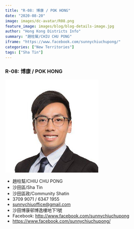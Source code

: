 ```yaml
---
title: "R-08: 博康 / POK HONG"
date: "2020-08-20"
image: images/dc-avatar/R08.png
feature_image: images/blog/blog-details-image.jpg
author: "Hong Kong Districts Info"
summary: "趙柱幫/CHIU CHU PONG"
iframe: "https://www.facebook.com/sunnychiuchupong/"
categories: ["New Territories"]
tags: ["Sha Tin"]
---
```


### R-08: 博康 / POK HONG  
![](/images/dc-avatar/R08.png)  

 - 趙柱幫/CHIU CHU PONG  
 - 沙田區/Sha Tin  
 - 沙田區政/Community Shatin  
 - 3709 9071 / 6347 1955  
 - sunnychiuoffice@gmail.com  
 - 沙田博康邨博逸樓地下1號  
 - Facebook: http://www.facebook.com/sunnychiuchupong  
 - https://www.facebook.com/sunnychiuchupong/
